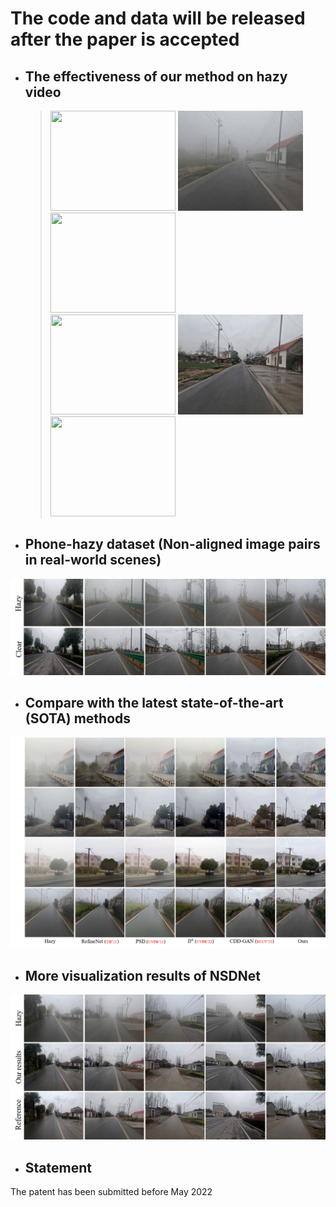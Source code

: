 # The code and data will be released after the paper is accepted

* ## The effectiveness of our method on hazy video
  ><img src='https://github.com/hello2377/NSDNet/blob/main/Figs/video_hazy1.gif' width='200' height='160'>    <img src='https://github.com/hello2377/NSDNet/blob/main/Figs/video_hazy2.gif' width='200' height='160'>    <img src='https://github.com/hello2377/NSDNet/blob/main/Figs/video_hazy3.gif' width='200' height='160'><br><img src='https://github.com/hello2377/NSDNet/blob/main/Figs/video_hazy_dehazing1.gif' width='200' height='160'>    <img src='https://github.com/hello2377/NSDNet/blob/main/Figs/video_hazy_dehazing2.gif' width='200' height='160'>    <img src='https://github.com/hello2377/NSDNet/blob/main/Figs/video_hazy_dehazing3.gif' width='200' height='160'>

* ## Phone-hazy dataset (Non-aligned image pairs in real-world scenes)
![image](https://github.com/hello2377/NSDNet/blob/main/Figs/Non-aligned_image_pairs.png)

* ## Compare with the latest state-of-the-art (SOTA) methods
![image](https://github.com/hello2377/NSDNet/blob/main/Figs/Comparison_of_results.png)

* ## More visualization results of NSDNet
![image](https://github.com/hello2377/NSDNet/blob/main/Figs/More_results.png)

* ## Statement
The patent has been submitted before May 2022
